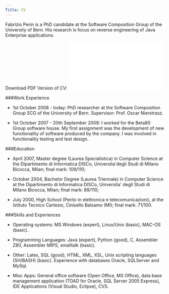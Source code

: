 ```yaml
---
Title: CV
---
```



Fabrizio Perin is a PhD candidate at the Software Composition Group of the University of Bern. His research is focus on reverse engineering of Java Enterprise applications.

Download PDF Version of CV: ![FabrizioPerinCV.pdf](%assets_url%/files/f3/7ffy0tah0vs1mtujwvg6qoead9fc0a/FabrizioPerinCV.pdf)



###Work Experience


-  1st October 2008 - today: PhD researcher at the Software Composition Group SCG of the University of Bern. Supervisor: Prof. Oscar Nierstrasz.


-  1st October 2007 - 20th September 2008: I worked for the Beta80 Group software house. My first assignment was the development of new functionality of software produced by the company. I was involved in functionality testing and test design.


###Education


-  April 2007, Master degree (Laurea Specialistica) in Computer Science at the Dipartimento di Informatica DISCo, Universita'degli Studi di Milano Bicocca, Milan; final mark: 109/110;


-  October 2004, Bachelor Degree (Laurea Triennale) in Computer Science at the Dipartimento di Informatica DISCo, Universita' degli Studi di Milano Bicocca, Milan; final mark: 89/110;


-  July 2000, High School (Perito in elettronica e telecomunicazioni), at the Istituto Tecnico Cartesio, Cinisello Balsamo (MI); final mark: 71/100.


###Skills and Experiences


-  Operating systems: MS Windows (expert), Linux/Unix (basic), MAC-OS (basic).


-  Programming Languages: Java (expert), Python (good), C, Assembler Z80, Assembler MIPS, smalltalk (basic).


-  Other: Latex, SQL (good), HTML, XML, XSL, Unix scripting languages (SH/BASH) (basic). Experience with databases Oracle, SQLServer and MySql.


-  Misc Apps: General office software (Open Office, MS Office), data base management application (TOAD for Oracle, SQL Server 2005 Express), IDE Applications (Visual Studio, Eclipse), CVS.
